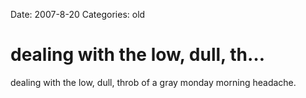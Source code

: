 Date: 2007-8-20
Categories: old

# dealing with the low, dull, th…

dealing with the low, dull, throb of a gray monday morning headache.
